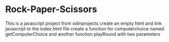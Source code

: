 # Rock-Paper-Scissors
This is a javascript project from odinprojects
create an empty html and link javascript to the index.html file
create a function for computerchoice named getComputerChoice and another function playRound with two parameters